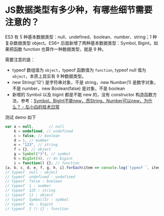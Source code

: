# JS数据类型有多少种，有哪些细节需要注意的？
ES3 有 5 种基本数据类型：null、undefined、boolean、number、string；1 种复杂数据类型 object。ES6+ 后面新增了两种基本数据类型：Symbol, Bigint。如果把函数 function 也算作一种数据类型，就是 9 种。

需要注意的是：
- typeof 数组值为 `object`，typeof 函数值为 `function`, typeof null 值为 `object`，本质上其实有 9 种数据类型。
- new String('12') 是字符串对象，不是 string，new Number(1) 是数字对象，不是 number，new Boolean(false) 是对象，不是 boolean
- 新增的 Symbol 以及 bigint 都是不能 new 的，没有 constructor 构造函数方法，参考：[Symbol、BigInt不能new，而String、Number可以new，为什么？ - 左小白的技术日常](http://127.0.0.1:3001/blog/2019/12/new_check.html)

测试 demo 如下
```js
var a = null,       // null
    b = undefined, // undefined 
    c = false, // boolean
    d = 1, // mumber
    e = "123", // string
    f = {}, // object
    g = Symbol("3"), // symbol
    h = BigInt(4), // 4n bigint
    i = function() {}; // function
[a, b, c, d, e, f, g, h, i].forEach(item => console.log(`typeof `, item, `: ${typeof item}`))
// typeof  null : object
// typeof  undefined : undefined
// typeof  false : boolean
// typeof  1 : number
// typeof  123 : string
// typeof  {} : object
// typeof  Symbol(3) : symbol
// typeof  4n : bigint
// typeof  ƒ () {} : function
```